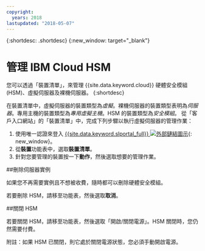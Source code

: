 ```yaml
---
copyright:
  years: 2018
lastupdated: "2018-05-07"
---
```


{:shortdesc: .shortdesc}
{:new_window: target="_blank"}

# 管理 IBM Cloud HSM

您可以透過「裝置清單」，來管理 {{site.data.keyword.cloud}} 硬體安全模組 (HSM)、虛擬伺服器及裸機伺服器。
{:shortdesc}

在裝置清單中，虛擬伺服器的裝置類型為*虛擬*。裸機伺服器的裝置類型表明為*伺服器*。專用主機的裝置類型為*專用虛擬主機*。HSM 的裝置類型為*安全模組*。
從「客戶入口網站」的「裝置清單」中，完成下列步驟以執行虛擬伺服器的管理作業：  
1. 使用唯一認證來登入 [{{site.data.keyword.slportal_full}} ![外部鏈結圖示](../icons/launch-glyph.svg "外部鏈結圖示")](https://control.softlayer.com/){: new_window}。 
2. 從**裝置**功能表中，選取**裝置清單**。
3. 針對您要管理的裝置按一下**動作**，然後選取想要的管理作業。

##刪除伺服器實例

如果您不再需要實例且不想被收費，隨時都可以刪除硬體安全模組。

若要刪除 HSM，請移至功能表，然後選取**取消**。

##關閉 HSM

若要關閉 HSM，請移至功能表，然後選取「開啟/關閉電源」。HSM 關閉時，您仍然需要付費。

附註：如果 HSM 已關閉，則它處於關閉電源狀態，您必須手動開啟電源。
